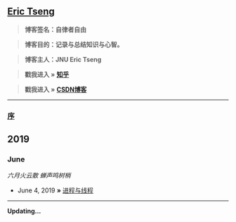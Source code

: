 ## [Eric Tseng](https://github.com/Questzzq/Backend_cpp/tree/master/)

> **博客签名：自律者自由**

> **博客目的：记录与总结知识与心智。**

> **博客主人：JNU Eric Tseng**
               
> **戳我进入 »** **[知乎](https://www.zhihu.com/people/zheng-ze-qi-74/activities)**

> **戳我进入 »** **[CSDN博客](https://me.csdn.net/Zheng_Ze_qi)**  

---

### **[序](https://github.com/github)**
## 2019
### June
*六月火云散 蝉声鸣树梢*

* June 4, 2019 **»** [进程与线程](https://github.com/Questzzq/Backend_cpp/issues/1#issue-451660958)


---
**Updating...** 
